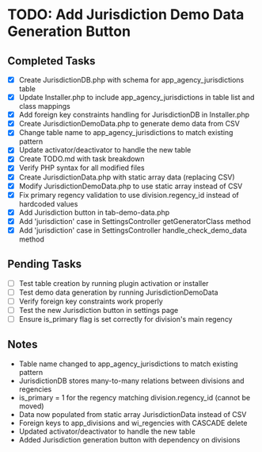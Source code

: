 # TODO: Add Jurisdiction Demo Data Generation Button

## Completed Tasks
- [x] Create JurisdictionDB.php with schema for app_agency_jurisdictions table
- [x] Update Installer.php to include app_agency_jurisdictions in table list and class mappings
- [x] Add foreign key constraints handling for JurisdictionDB in Installer.php
- [x] Create JurisdictionDemoData.php to generate demo data from CSV
- [x] Change table name to app_agency_jurisdictions to match existing pattern
- [x] Update activator/deactivator to handle the new table
- [x] Create TODO.md with task breakdown
- [x] Verify PHP syntax for all modified files
- [x] Create JurisdictionData.php with static array data (replacing CSV)
- [x] Modify JurisdictionDemoData.php to use static array instead of CSV
- [x] Fix primary regency validation to use division.regency_id instead of hardcoded values
- [x] Add Jurisdiction button in tab-demo-data.php
- [x] Add 'jurisdiction' case in SettingsController getGeneratorClass method
- [x] Add 'jurisdiction' case in SettingsController handle_check_demo_data method

## Pending Tasks
- [ ] Test table creation by running plugin activation or installer
- [ ] Test demo data generation by running JurisdictionDemoData
- [ ] Verify foreign key constraints work properly
- [ ] Test the new Jurisdiction button in settings page
- [ ] Ensure is_primary flag is set correctly for division's main regency

## Notes
- Table name changed to app_agency_jurisdictions to match existing pattern
- JurisdictionDB stores many-to-many relations between divisions and regencies
- is_primary = 1 for the regency matching division.regency_id (cannot be moved)
- Data now populated from static array JurisdictionData instead of CSV
- Foreign keys to app_divisions and wi_regencies with CASCADE delete
- Updated activator/deactivator to handle the new table
- Added Jurisdiction generation button with dependency on divisions
